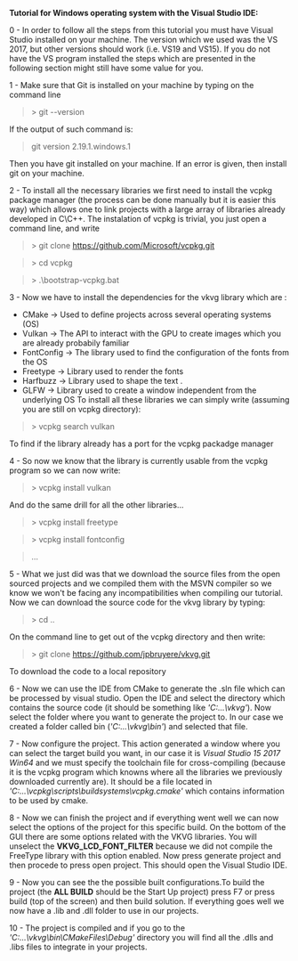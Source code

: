 **Tutorial for Windows operating system with the Visual Studio IDE:**

0 - In order to follow all the steps from this tutorial you must have Visual Studio installed on your machine. The version which we used was the VS 2017, but other versions should work (i.e. VS19 and VS15). If you do not have the VS program installed the steps which are presented in the following section might still have some value for you.

1 - Make sure that Git is installed on your machine by typing on the command line
>\> git --version

If the output of such command is:
>git version 2.19.1.windows.1

Then you have git installed on your machine. If an error is given, then install git on your machine. 

2 - To install all the necessary libraries we first need to install the vcpkg package manager (the process can be done manually but it is easier this way) which allows one to link projects with a large array of libraries already developed in C\C++. The instalation of vcpkg is trivial, you just open a command line, and write 
>\> git clone https://github.com/Microsoft/vcpkg.git

>\> cd vcpkg

>\> .\bootstrap-vcpkg.bat

3 - Now we have to install the dependencies for the vkvg library which are : 
- CMake -> Used to define projects across several operating systems (OS)
- Vulkan -> The API to interact with the GPU to create images which you are already probabily familiar
- FontConfig -> The library used to find the configuration of the fonts from the OS
- Freetype -> Library used to render the fonts
- Harfbuzz -> Library used to shape the text .
- GLFW -> Library used to create a window independent from the underlying OS
To install all these libraries we can simply write (assuming you are still on vcpkg directory):

>\> vcpkg search vulkan

To find if the library already has a port for the vcpkg packadge manager

4 - So now we know that the library is currently usable from the vcpkg program so we can now write:

>\> vcpkg install vulkan

And do the same drill for all the other libraries...

>\> vcpkg install freetype

>\> vcpkg install fontconfig

>...

5 - What we just did was that we download the source files from the open sourced projects and we compiled them with the MSVN compiler so we know we won't be facing any incompatibilities when compiling our tutorial. Now we can download the source code for the vkvg library by typing:

>\> cd ..

On the command line to get out of the vcpkg directory and then write:

>\> git clone https://github.com/jpbruyere/vkvg.git

To download the code to a local repository

6 - Now we can use the IDE from CMake to generate the .sln file which can be processed by visual studio. Open the IDE and select the directory which contains the source code (it should be something like *'C:\...\vkvg'*). Now select the folder where you want to generate the project to. In our case we created a folder called bin (*'C:\...\vkvg\bin'*) and selected that file.

7 - Now configure the project. This action generated a window where you can select the target build you want, in our case it is *Visual Studio 15 2017 Win64* and we must specify the toolchain file for cross-compiling (because it is the vcpkg program which knowns where all the libraries we previously downloaded currently are). It should be a file located in *'C:\...\vcpkg\scripts\buildsystems\vcpkg.cmake'* which contains information to be used by cmake.

8 - Now we can finish the project and if everything went well we can now select the options of the project for this specific build. On the bottom of the GUI there are some options related with the VKVG libraries. You will unselect the **VKVG_LCD_FONT_FILTER** because we did not compile the FreeType library with this option enabled. Now press generate project and then procede to press open project. This should open the Visual Studio IDE.

9 - Now you can see the the possible built configurations.To build the project (the **ALL BUILD** should be the Start Up project) press F7 or press build (top of the screen) and then build solution. If everything goes well we now have a .lib and .dll folder to use in our projects.

10 - The project is compiled and if you go to the *'C:\...\vkvg\bin\CMakeFiles\Debug'* directory you will find all the .dlls and .libs files to integrate in your projects.
